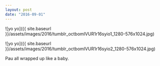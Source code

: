 ```yaml
---
layout: post
date: "2016-09-01"
---
```


![yo yo]({{ site.baseurl }}/assets/images/2016/tumblr_octbomIVUR1r16syio1_1280-576x1024.jpg)

![yo yo]({{ site.baseurl }}/assets/images/2016/tumblr_octbomIVUR1r16syio2_1280-576x1024.jpg)

Pau all wrapped up like a baby.
